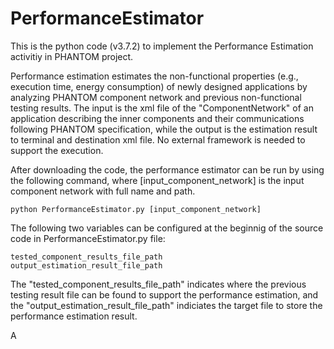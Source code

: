 # PerformanceEstimator
This is the python code (v3.7.2) to implement the Performance Estimation activitiy in PHANTOM project. 

Performance estimation estimates the non-functional properties (e.g., execution time, energy consumption) of newly designed applications by analyzing PHANTOM component network and previous non-functional testing results.
The input is the xml file of the "ComponentNetwork" of an application describing the inner components and their communications following PHANTOM specification, while the output is the estimation result to terminal and destination xml file. No external framework is needed to support the execution.

After downloading the code, the performance estimator can be run by using the following command, where [input_component_network] is the input component network with full name and path.

	python PerformanceEstimator.py [input_component_network]
	
The following two variables can be configured at the beginnig of the source code in PerformanceEstimator.py file:
	
	tested_component_results_file_path
	output_estimation_result_file_path
The "tested_component_results_file_path" indicates where the previous testing result file can be found to support the performance estimation, and the "output_estimation_result_file_path" indiciates the target file to store the performance estimation result. 

A

	
	
